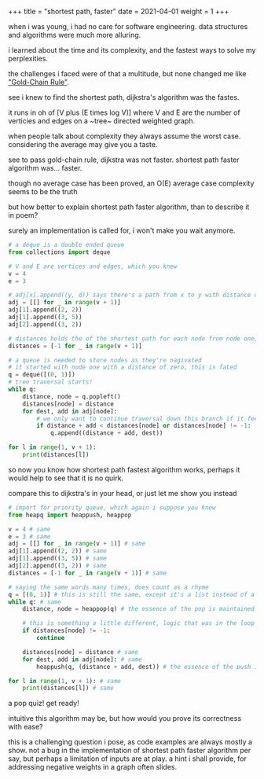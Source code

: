 +++
title = "shortest path, faster"
date = 2021-04-01
weight = 1
+++


when i was young, i had no care for software engineering. data structures and algorithms were much more alluring.

i learned about the time and its complexity, and the fastest ways to solve my perplexities.

the challenges i faced were of that a multitude, but none changed me like ["Gold-Chain Rule"](https://dmoj.ca/problem/vmss7wc15c4p3).

see i knew to find the shortest path, dijkstra's algorithm was the fastes.

it runs in oh of [V plus (E times log V)] where V and E are the number of verticies and edges on a ~tree~ directed weighted graph.

when people talk about complexity they always assume the worst case. considering the average may give you a taste.

see to pass gold-chain rule, dijkstra was not faster. shortest path faster algorithm was... faster.

though no average case has been proved, an O(E) average case complexity seems to be the truth

but how better to explain shortest path faster algorithm, than to describe it in poem?

surely an implementation is called for, i won't make you wait anymore.

```python
# a deque is a double ended queue
from collections import deque

# V and E are vertices and edges, which you knew
v = 4
e = 3

# adj[x].append((y, d)) says there's a path from x to y with distance d
adj = [[] for _ in range(v + 1)]
adj[1].append((2, 2))
adj[1].append((3, 5))
adj[2].append((3, 2))

# distances holds the of the shortest path for each node from node one, stay with me
distances = [-1 for _ in range(v + 1)]

# a queue is needed to store nodes as they're nagivated
# it started with node one with a distance of zero, this is fated
q = deque([(0, 1)])
# tree traversal starts!
while q:
    distance, node = q.popleft()
    distances[node] = distance
    for dest, add in adj[node]:
        # we only want to continue traversal down this branch if it feels good in our hearts
        if distance + add < distances[node] or distances[node] != -1:
            q.append((distance + add, dest))

for l in range(1, v + 1):
    print(distances[l])
```

so now you know how shortest path fastest algorithm works, perhaps it would help to see that it is no quirk.

compare this to dijkstra's in your head, or just let me show you instead

```python
# import for priority queue, which again i suppose you knew
from heapq import heappush, heappop

v = 4 # same
e = 3 # same
adj = [[] for _ in range(v + 1)] # same
adj[1].append((2, 2)) # same
adj[1].append((3, 5)) # same
adj[2].append((3, 2)) # same
distances = [-1 for _ in range(v + 1)] # same

# saying the same words many times, does count as a rhyme
q = [(0, 1)] # this is still the same, except it's a list instead of a deque, which in python is just a name
while q: # same
    distance, node = heappop(q) # the essence of the pop is maintained

    # this is something a little different, logic that was in the loop is now in the parent
    if distances[node] != -1:
        continue

    distances[node] = distance # same
    for dest, add in adj[node]: # same
        heappush(q, (distance + add, dest)) # the essence of the push is maintained

for l in range(1, v + 1): # same
    print(distances[l]) # same
```

a pop quiz! get ready!

intuitive this algorithm may be, but how would you prove its correctness with ease?

this is a challenging question i pose, as code examples are always mostly a show. not a bug in the implementation of shortest path faster algorithm per say, but perhaps a limitation of inputs are at play. a hint i shall provide, for addressing negative weights in a graph often slides.
